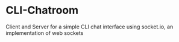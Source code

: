 # CLI-Chatroom
Client and Server for a simple CLI chat interface using socket.io, an implementation of web sockets
